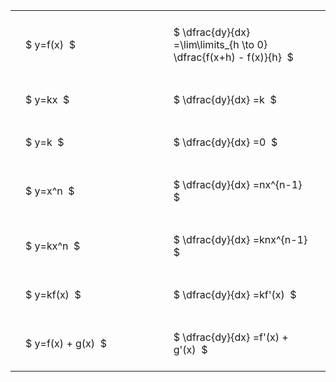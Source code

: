 #  
<br>
<style type="text/css">
#T_1749d th.col_heading {
  text-align: left;
  font-size: 1em;
}
#T_1749d td {
  text-align: left;
  font-size: 1em;
  padding: 1.5em;
}
#T_1749d_row0_col0, #T_1749d_row0_col1, #T_1749d_row1_col0, #T_1749d_row1_col1, #T_1749d_row2_col0, #T_1749d_row2_col1, #T_1749d_row3_col0, #T_1749d_row3_col1, #T_1749d_row4_col0, #T_1749d_row4_col1, #T_1749d_row5_col0, #T_1749d_row5_col1, #T_1749d_row6_col0, #T_1749d_row6_col1 {
  width: 400px;
  white-space: pre-wrap;
}
</style>
<table id="T_1749d">
  <thead>
  </thead>
  <tbody>
    <tr>
      <td id="T_1749d_row0_col0" class="data row0 col0" >$ y=f(x)  $</td>
      <td id="T_1749d_row0_col1" class="data row0 col1" >$ \dfrac{dy}{dx} =\lim\limits_{h \to 0} \dfrac{f(x+h) - f(x)}{h}  $</td>
    </tr>
    <tr>
      <td id="T_1749d_row1_col0" class="data row1 col0" >$ y=kx  $</td>
      <td id="T_1749d_row1_col1" class="data row1 col1" >$ \dfrac{dy}{dx} =k  $</td>
    </tr>
    <tr>
      <td id="T_1749d_row2_col0" class="data row2 col0" >$ y=k  $</td>
      <td id="T_1749d_row2_col1" class="data row2 col1" >$ \dfrac{dy}{dx} =0  $</td>
    </tr>
    <tr>
      <td id="T_1749d_row3_col0" class="data row3 col0" >$ y=x^n  $</td>
      <td id="T_1749d_row3_col1" class="data row3 col1" >$ \dfrac{dy}{dx} =nx^{n-1}  $</td>
    </tr>
    <tr>
      <td id="T_1749d_row4_col0" class="data row4 col0" >$ y=kx^n  $</td>
      <td id="T_1749d_row4_col1" class="data row4 col1" >$ \dfrac{dy}{dx} =knx^{n-1}  $</td>
    </tr>
    <tr>
      <td id="T_1749d_row5_col0" class="data row5 col0" >$ y=kf(x)  $</td>
      <td id="T_1749d_row5_col1" class="data row5 col1" >$ \dfrac{dy}{dx} =kf'(x)  $</td>
    </tr>
    <tr>
      <td id="T_1749d_row6_col0" class="data row6 col0" >$ y=f(x) + g(x)  $</td>
      <td id="T_1749d_row6_col1" class="data row6 col1" >$ \dfrac{dy}{dx} =f'(x) + g'(x)  $</td>
    </tr>
  </tbody>
</table>
